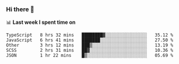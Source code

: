 ### Hi there 👋

<!--
**DBvc/DBvc** is a ✨ _special_ ✨ repository because its `README.md` (this file) appears on your GitHub profile.

Here are some ideas to get you started:

- 🔭 I’m currently working on ...
- 🌱 I’m currently learning ...
- 👯 I’m looking to collaborate on ...
- 🤔 I’m looking for help with ...
- 💬 Ask me about ...
- 📫 How to reach me: ...
- 😄 Pronouns: ...
- ⚡ Fun fact: ...
-->

📊 **Last week I spent time on**
<!--START_SECTION:waka-->
```text
TypeScript   8 hrs 32 mins   ████████▓░░░░░░░░░░░░░░░░   35.12 % 
JavaScript   6 hrs 41 mins   ███████░░░░░░░░░░░░░░░░░░   27.50 % 
Other        3 hrs 12 mins   ███▒░░░░░░░░░░░░░░░░░░░░░   13.19 % 
SCSS         2 hrs 31 mins   ██▓░░░░░░░░░░░░░░░░░░░░░░   10.36 % 
JSON         1 hr 22 mins    █▒░░░░░░░░░░░░░░░░░░░░░░░   05.69 % 
```
<!--END_SECTION:waka-->
